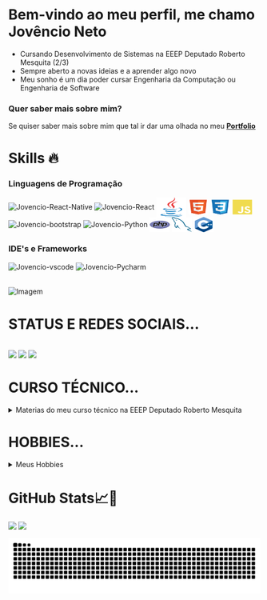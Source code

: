 # Bem-vindo ao meu perfil, me chamo Jovêncio Neto

 - Cursando Desenvolvimento de Sistemas na EEEP Deputado Roberto Mesquita (2/3) <br>
 - Sempre aberto a novas ideias e a aprender algo novo <br>
 - Meu sonho é um dia poder cursar Engenharia da Computação ou Engenharia de Software<br>

### Quer saber mais sobre mim?

Se quiser saber mais sobre mim que tal ir dar uma olhada no meu <strong><a href="https://jovencioneto.github.io/Portifolio/">Portfolio</a></strong> 

# Skills 🔥

<div style="flex-basis: 48%;">
  <h3>Linguagens de Programação</h3>

  <img align="center" alt="Jovencio-React-Native" title="React Native" height="45" src="https://alunos.b7web.com.br/media/courses/logo/react-native.jpg">
  <img align="center" alt="Jovencio-React" title="React" height="45" src="https://cdn.jsdelivr.net/gh/devicons/devicon@latest/icons/react/react-original.svg">
  <img align="center" alt="Jovencio-Java" title="Java" height="40" width="60" src="https://raw.githubusercontent.com/devicons/devicon/master/icons/java/java-original.svg">
  <img align="center" alt="Jovencio-HTML" title="HTML" height="30" width="40" src="https://raw.githubusercontent.com/devicons/devicon/master/icons/html5/html5-original.svg">
  <img align="center" alt="Jovencio-CSS" title="CSS" height="30" width="40" src="https://raw.githubusercontent.com/devicons/devicon/master/icons/css3/css3-original.svg">
  <img align="center" alt="Jovencio-Js" title="JavaScript" height="30" width="40" src="https://raw.githubusercontent.com/devicons/devicon/master/icons/javascript/javascript-plain.svg">
  <img align="center" alt="Jovencio-bootstrap" title="Bootstrap" height="30" width="40" src="https://cdn.jsdelivr.net/gh/devicons/devicon@latest/icons/bootstrap/bootstrap-original.svg">
  <img align="center" alt="Jovencio-Python" title="Python" height="30" width="40" src="https://i.imgur.com/w6HYuAI.png">
  <img align="center" alt="Jovencio-PHP" title="PHP" height="30" width="40" src="https://raw.githubusercontent.com/devicons/devicon/master/icons/php/php-original.svg">
  <img align="center" alt="Jovencio-MySQL"  title="MY SQL" height="30" width="40" src="https://raw.githubusercontent.com/devicons/devicon/master/icons/mysql/mysql-original.svg">
  <img align="center" alt="Jovencio-C++" title="C++" height="30" width="40" src="https://raw.githubusercontent.com/devicons/devicon/master/icons/cplusplus/cplusplus-original.svg">
</div>

### IDE's e Frameworks

<div style="flex-basis: 48%;">
  <img align="center" alt="Jovencio-vscode" height="30" width="40" src="https://upload.wikimedia.org/wikipedia/commons/9/9a/Visual_Studio_Code_1.35_icon.svg">
  <img align="center" alt="Jovencio-Pycharm" height="30" width="40" src="https://upload.wikimedia.org/wikipedia/commons/1/1d/PyCharm_Icon.svg">
</div>
<br>

<p align="left">
  <img align="center" src="https://github.com/VariableBee/VariableBee/assets/77739311/4e9f41af-6b57-49a7-b15a-74322e96b4d7" alt="Imagem">
</p>

# STATUS E REDES SOCIAIS... 

<br>

<div style="display:inline_block">
  <a href="" target="_blank"><img src="https://img.shields.io/badge/-Instagram-%23E4405F?style=for-the-badge&logo=instagram&logoColor=white" target=" _blank"></a>
  <a href="mailto:jovencioneto@hotmail.com"><img src="https://img.shields.io/badge/-Hotmail-%23333?style=for-the-badge&logo=gmail&logoColor=white" target="_blank"></a>
  <a href="https://www.linkedin.com/in/jov%C3%AAncio-neto-a872122b8/target="_blank"><img src="https://img.shields.io/badge/-LinkedIn-%230077B5?style=for-the-badge&logo=linkedin&logoColor=white" target="_blank"></a>
</div>

# CURSO TÉCNICO...
<details>

  <summary>Materias do meu curso técnico na EEEP Deputado Roberto Mesquita</summary>
  <br>
  
 <table border="2">
   <tr>
  <th>Análise e Desenvolvimento de Sistemas</th>
  </tr>
  <tr>
  <td>LÓGICA DE PROGRAMAÇÃO ✔ </td>
  </tr>
  <tr>
  <td>ARQUITETURA E MANUTENÇÃO DE COMPUTADORES ✔</td>
  </tr>
  <tr>
  <td>PLANEJAMENTO DE CARREIRA ✔</td>
  </tr>
  <tr>
  <td>PROGRAMAÇÃO WEB ✔</td>
  </tr>
  <tr>
  <td>GESTÃO DE STARTUPS 1 ✔</td>
  </tr>
  <tr>
  <td>ANÁLISE E PROJETO DE SISTEMAS ✔</td>
  </tr>
  <tr>
  <td>DESIGN DE INTERFACE E USABILIDADE ✔</td>
  </tr>

  <tr>
  <td>BANCO DE DADOS ✔</td>
  </tr>

  <tr>
  <td>SISTEMAS EMBARCADOS 🔄</td>
  </tr>

  <tr>
  <td>GESTÃO DE STARTUPS 2 🔄</td>
  </tr>

  <tr>
  <td>PROGRAMAÇÃO ORIENTADA A OBJETOS 🔄</td>
  </tr>

  <tr>
  <td>SISTEMAS DE SEGURANÇA DA INFORMAÇÃO 🔄</td>
  </tr>

  <tr>
  <td>REDE DE COMPUTADORES 🔄</td>
  </tr>

  <tr>
  <td>INGLÊS TÉCNICO 🔄</td>
  </tr>

  <tr>
  <td>QUALIDADE E TESTE DE SOFTWARES ✘</td>
  </tr>

  <tr>
  <td>PROJETO INTEGRADOR TI ✘</td>
  </tr>

  <tr>
  <td>DESENVOLVIMENTO DE APLICAÇÕES PARA DISPOSITIVOS MÓVEIS ✘</td>
  </tr>

  <tr>
  <td>GESTÃO DE STARTUPS 3 ✘</td>
  </tr>

  <tr>
  <td>ESTÁGIO ✘</td>
  </tr>

  </table>
</details>

# HOBBIES...
<details>
  <summary>Meus Hobbies</summary> <br>
  
  ➤Tocar guitarra (aprendendo); <br>
  ➤Aprender algo novo(e passar raiva tentando aprender);<br>
  ➤Andar de bicicleta (com música e um friozinho fica perfeito);<br>
  ➤Passar raiva jogando com amigos (melhor parte do dia);<br>
  ➤Passear com meu cachorro (Bethoven lindo);<br>
  ➤Escutar músicas (F song e Freaks são minhas favoritas);<br>
  ➤Em progresso (atualizando...);<br>
  
</details>

  # GitHub Stats📈🤖
  
 <div>
    <img src="https://github-readme-stats.vercel.app/api?username=JovencioNeto&show_icons=true&theme=algolia&locale=pt-br"/>
    <img   src="https://github-readme-stats.vercel.app/api/top-langs/?username=JovencioNeto&size_weight=0.5&count_weight=0.5&theme=algolia&locale=pt-br"/>
 </div>

![Snake animation](https://github.com/JovencioNeto/JovencioNeto/blob/output/python_cobrinha_tchola.svg)

